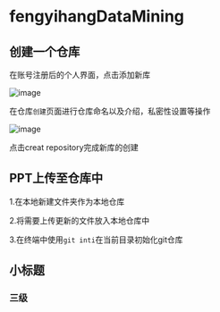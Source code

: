 # fengyihangDataMining
## 创建一个仓库
在账号注册后的个人界面，点击添加新库

![image](https://github.com/fengyinhe/fengyihangDataMining/assets/59045834/bbdffdfe-6de8-43ea-9485-64412eefc932)

在仓库`创建`页面进行仓库命名以及介绍，私密性设置等操作

![image](https://github.com/fengyinhe/fengyihangDataMining/assets/59045834/34599cc9-abc9-487b-9096-0d270d2dae61)

点击creat repository完成新库的创建
## PPT上传至仓库中
1.在本地新建文件夹作为本地仓库

2.将需要上传更新的文件放入本地仓库中

3.在终端中使用`git inti`在当前目录初始化git仓库


## 小标题
### 三级
